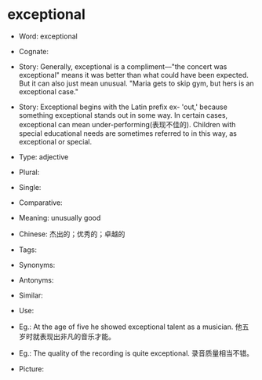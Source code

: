 # exceptional

- Word: exceptional
- Cognate: 
- Story: Generally, exceptional is a compliment––"the concert was exceptional" means it was better than what could have been expected. But it can also just mean unusual. "Maria gets to skip gym, but hers is an exceptional case."
- Story: Exceptional begins with the Latin prefix ex- 'out,' because something exceptional stands out in some way. In certain cases, exceptional can mean under-performing(表现不佳的). Children with special educational needs are sometimes referred to in this way, as exceptional or special.

- Type: adjective
- Plural: 
- Single: 
- Comparative: 
- Meaning: unusually good
- Chinese: 杰出的；优秀的；卓越的
- Tags: 
- Synonyms: 
- Antonyms: 
- Similar: 
- Use: 
- Eg.: At the age of five he showed exceptional talent as a musician. 他五岁时就表现出非凡的音乐才能。
- Eg.: The quality of the recording is quite exceptional. 录音质量相当不错。
- Picture: 

